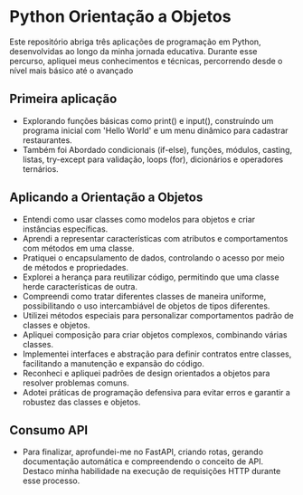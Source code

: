 <a style="text-decoration: none;" href="https://github.com/GabrielTozatti/python-orientacao-a-objetos/tree/main"><h1 style="color: white;">Python Orientação a Objetos</h1></a>
<p>Este repositório abriga três aplicações de programação em Python, desenvolvidas ao longo da minha jornada educativa. Durante esse percurso, apliquei meus conhecimentos e técnicas, percorrendo desde o nível mais básico até o avançado</p>

<h2>Primeira aplicação</h2>
<ul>
    <li>Explorando funções básicas como print() e input(), construíndo um programa inicial com 'Hello World' e um menu dinâmico para cadastrar restaurantes.</li>
    <li>Também foi Abordado condicionais (if-else), funções, módulos, casting, listas, try-except para validação, loops (for), dicionários e operadores ternários.</li>
</ul>

<h2>Aplicando a Orientação a Objetos</h2>
<ul>
    <li>Entendi como usar classes como modelos para objetos e criar instâncias específicas.</li>
    <li>Aprendi a representar características com atributos e comportamentos com métodos em uma classe.</li>
    <li>Pratiquei o encapsulamento de dados, controlando o acesso por meio de métodos e propriedades.</li>
    <li>Explorei a herança para reutilizar código, permitindo que uma classe herde características de outra.</li>
    <li>Compreendi como tratar diferentes classes de maneira uniforme, possibilitando o uso intercambiável de objetos de tipos diferentes.</li>
    <li>Utilizei métodos especiais para personalizar comportamentos padrão de classes e objetos.</li>
    <li>Apliquei composição para criar objetos complexos, combinando várias classes.</li>
    <li>Implementei interfaces e abstração para definir contratos entre classes, facilitando a manutenção e expansão do código.</li>
    <li>Reconheci e apliquei padrões de design orientados a objetos para resolver problemas comuns.</li>
    <li>Adotei práticas de programação defensiva para evitar erros e garantir a robustez das classes e objetos.</li>
</ul>

<h2>Consumo API</h2>
<ul>
    <li>Para finalizar, aprofundei-me no FastAPI, criando rotas, gerando documentação automática e compreendendo o conceito de API. Destaco minha habilidade na execução de requisições HTTP durante esse processo.</li>
</ul>
